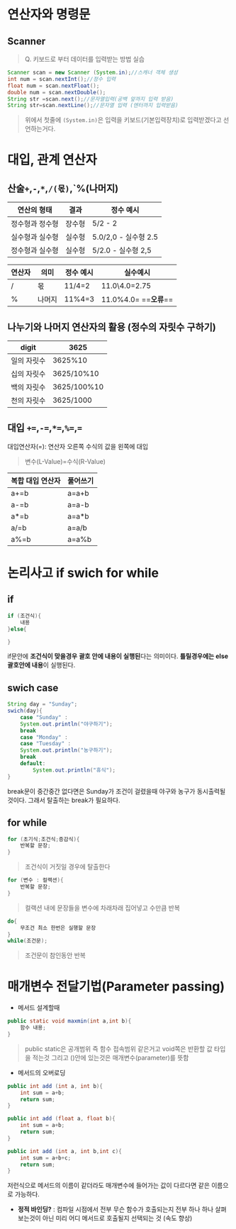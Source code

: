 # 연산자와 명령문
## Scanner
> Q. 키보드로 부터 데이터를 입력받는 방법 실습
```java
Scanner scan = new Scanner (System.in);//스캐너 객체 생성
int num = scan.nextInt();//정수 입력
float num = scan.nextFloat();
double num = scan.nextDouble();
String str =scan.next();//문자열입력(공백 앞까지 입력 받음)
String str=scan.nextLine();//문자열 입력 (엔터까지 입력받음)
```
>위에서  첫줄에 `(System.in)`은 입력을 키보드(기본입력장치)로 입력받겠다고 선언하는거다.

# 대입, 관계 연산자
## 산술`+`,`-`,`*`,`/(몫)`,`%(나머지)


| 연산의 형태   | 결과  | 정수 예시             |
| -------- | --- | ----------------- |
| 정수형과 정수형 | 장수형 | 5/2 - 2           |
| 실수형과 실수형 | 실수형 | 5.0/2,0 - 실수형 2.5 |
| 정수형과 실수형 | 실수형 | 5/2.0 - 실수형 2,5   |

| 연산자 | 의미  | 정수 예시  | 실수예시                 |
| --- | --- | ------ | -------------------- |
| /   | 몫   | 11/4=2 | 11.0\4.0=2.75        |
| %   | 나머지 | 11%4=3 | 11.0%4.0= ==**오류**== |

## 나누기와 나머지 연산자의 활용 (정수의 자릿수 구하기)


| digit  | 3625        |
| ------ | ----------- |
| 일의 자릿수 | 3625%10     |
| 십의 자릿수 | 3625/10%10  |
| 백의 자릿수 | 3625/100%10 |
| 천의 자릿수 | 3625/1000   |

## 대입 `+=`,`-=`,`*=`,`%=`,`=`
대입연산자(=): 연산자 오른쪽 수식의 값을 왼쪽에 대입

>변수(L-Value)=수식(R-Value)

| 복합 대입 연산자 | 풀어쓰기  |
| --------- | ----- |
| a+=b      | a=a+b |
| a-=b      | a=a-b |
| a*=b      | a=a*b |
| a/=b      | a=a/b |
| a%=b      | a=a%b |
# 논리사고 if swich for while

## if
```java
if (조건식){
	내용
}else{

}
```
if문안에 **조건식이 맞을경우** **괄호 안에 내용이 실행된**다는 의미이다. **틀릴경우에는 else 괄호안에 내용**이 실행된다.

## swich case
```java
String day = "Sunday";
swich(day){
	case "Sunday" :
	System.out.println("야구하기");
	break
	case "Monday" :
	case "Tuesday" :
	System.out.println("농구하기");
	break
	default:
		System.out.println("휴식");
}
```
break문이 중간중간 없다면은 Sunday가 조건이 걸렸을때 야구와 농구가 동시출력될것이다. 그래서 탈출하는 break가 필요하다.

## for while
```java
for (초기식;조건식;증감식){
	반복할 문장;
}
```
>조건식이 거짓일 경우에 탈출한다

```java
for (변수 : 컬랙션){
	반복할 문장;
}
```
>컬랙션 내에 문장들을 변수에 차래차래 집어넣고 수만큼 반복

```java
do{
	무조건 최소 한번은 실행할 문장
}
while(조건문);
```
>조건문이 참인동안 반복

# 매개변수 전달기법(Parameter passing)

- 메서드 설계할때 
```java
public static void maxmin(int a,int b){
	함수 내용;
}
```
>public static은 공개범위 즉 함수 접속범위 같은거고
>void쪽은 반환할 값 타입을 적는것 그리고 ()안에 있는것은 매개변수(parameter)를 뜻함
- 메서드의 오버로딩
```java
public int add (int a, int b){
	int sum = a+b;
	return sum;
}
```
```java
public int add (float a, float b){
	int sum = a+b;
	return sum;
}
```
```java
public int add (int a, int b,int c){
	int sum = a+b+c;
	return sum;
}
```
저런식으로 메서드의 이름이 같더라도 매개변수에 들어가는 값이 다르다면 같은 이름으로 가능하다.

- **정적 바인딩?** : 컴파일 시점에서 전부 무슨 함수가 호출되는지 전부 하나 하나 살펴보는것이 아닌 미리 어디 메서드로 호출될지 선택되는 것 (속도 향상)